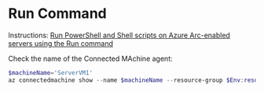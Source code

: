 # Run Command

Instructions: [Run PowerShell and Shell scripts on Azure Arc-enabled servers using the Run command
](https://azurearcjumpstart.io/azure_arc_jumpstart/azure_arc_servers/day2/arc_run_command)

Check the name of the Connected MAchine agent:
```powershell
$machineName='ServerVM1'
az connectedmachine show --name $machineName --resource-group $Env:resourceGroupName --query "properties.agentVersion"
```
